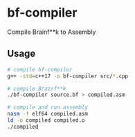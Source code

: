 # bf-compiler
Compile Brainf**k to Assembly

## Usage
```bash
# compile bf-compiler
g++ -std=c++17 -o bf-compiler src/*.cpp

# compile Brainf**k
./bf-compiler source.bf > compiled.asm

# compile and run assembly
nasm -f elf64 compiled.asm
ld -o compiled compiled.o
./compiled
```
